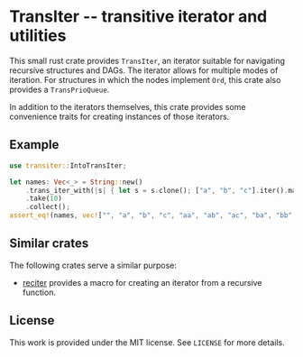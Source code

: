 # TransIter -- transitive iterator and utilities

This small rust crate provides `TransIter`, an iterator suitable for navigating
recursive structures and DAGs. The iterator allows for multiple modes of
iteration. For structures in which the nodes implement `Ord`, this crate also
provides a `TransPrioQueue`.

In addition to the iterators themselves, this crate provides some convenience
traits for creating instances of those iterators.

## Example

```rust
use transiter::IntoTransIter;

let names: Vec<_> = String::new()
    .trans_iter_with(|s| { let s = s.clone(); ["a", "b", "c"].iter().map(move |c| s.clone() + c)})
    .take(10)
    .collect();
assert_eq!(names, vec!["", "a", "b", "c", "aa", "ab", "ac", "ba", "bb", "bc"]);
```

## Similar crates

The following crates serve a similar purpose:

 * [reciter](https://crates.io/crates/reciter) provides a macro for creating an
   iterator from a recursive function.

## License

This work is provided under the MIT license. See `LICENSE` for more details.

